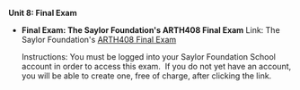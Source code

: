 **Unit 8: Final Exam** <span id="8"></span> 
-   **Final Exam: The Saylor Foundation's ARTH408 Final Exam**
    Link: The Saylor Foundation's [ARTH408 Final
    Exam](http://school.saylor.org/mod/quiz/view.php?id=459)  
      
     Instructions: You must be logged into your Saylor Foundation School
    account in order to access this exam.  If you do not yet have an
    account, you will be able to create one, free of charge, after
    clicking the link. 


